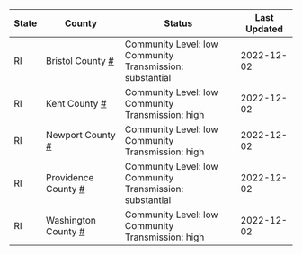 State | County | Status | Last Updated
--- | --- | --- | --- 
RI | Bristol County <a href="#bristol_county">#</a> | <a name="bristol_county"></a>Community Level: low<br/>Community Transmission: substantial | 2022-12-02
RI | Kent County <a href="#kent_county">#</a> | <a name="kent_county"></a>Community Level: low<br/>Community Transmission: high | 2022-12-02
RI | Newport County <a href="#newport_county">#</a> | <a name="newport_county"></a>Community Level: low<br/>Community Transmission: high | 2022-12-02
RI | Providence County <a href="#providence_county">#</a> | <a name="providence_county"></a>Community Level: low<br/>Community Transmission: substantial | 2022-12-02
RI | Washington County <a href="#washington_county">#</a> | <a name="washington_county"></a>Community Level: low<br/>Community Transmission: high | 2022-12-02
